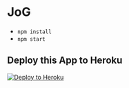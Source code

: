 # JoG

- `npm install`
- `npm start`

## Deploy this App to Heroku

[![Deploy to Heroku](https://www.herokucdn.com/deploy/button.png)](https://heroku.com/deploy)

